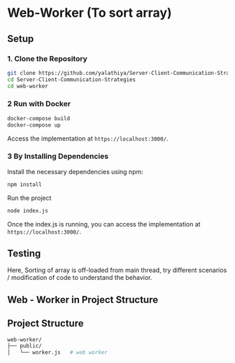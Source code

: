 # Web-Worker (To sort array)

## Setup

### 1. Clone the Repository

```bash
git clone https://github.com/yalathiya/Server-Client-Communication-Strategies.git
cd Server-Client-Communication-Strategies
cd web-worker
```

### 2 Run with Docker

```bash
docker-compose build
docker-compose up
```

Access the implementation at `https://localhost:3000/`.

### 3 By Installing Dependencies

Install the necessary dependencies using npm:

```bash
npm install
```

Run the project

```bash
node index.js
```

Once the index.js is running, you can access the implementation at `https://localhost:3000/`.

## Testing

Here, Sorting of array is off-loaded from main thread,
try different scenarios / modification of code to understand the behavior.

## Web - Worker in Project Structure

## Project Structure

```bash
web-worker/
├── public/
│   └── worker.js   # web worker
```
